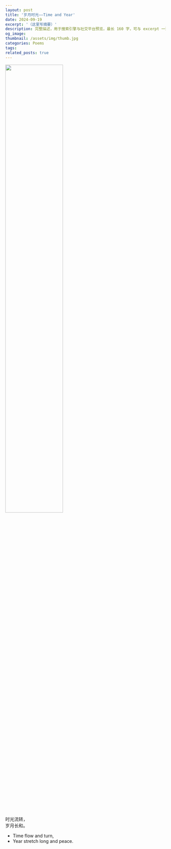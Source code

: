 ```yaml
---
layout: post
title: '岁月时光——Time and Year'
date: 2024-09-19
excerpt: '（这里写摘要）'
description: 完整描述，用于搜索引擎与社交平台预览，最长 160 字，可与 excerpt 一致
og_image: 
thumbnail: /assets/img/thumb.jpg
categories: Poems
tags: 
related_posts: true
---
```


<img src="{{ '/assets/img/blog/xxxxxxxx' | relative_url }}" style="width:60%;">

时光流转，  
岁月长和。

- Time flow and turn,
- Year stretch long and peace.